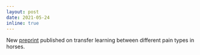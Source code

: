 ```yaml
---
layout: post
date: 2021-05-24
inline: true
---
```


New [preprint](https://arxiv.org/abs/2105.10313) published on transfer learning between different pain types in horses.
